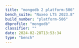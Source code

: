 ```yaml
---
title: "mongodb 2 platform-506"
bench_suite: "Nuxeo LTS 2023.8"
build_number: "platform-506"
dbprofile: "mongodb"
classifier: ""
date: 2024-02-28T13:53:34
type: "bench"
---
```

